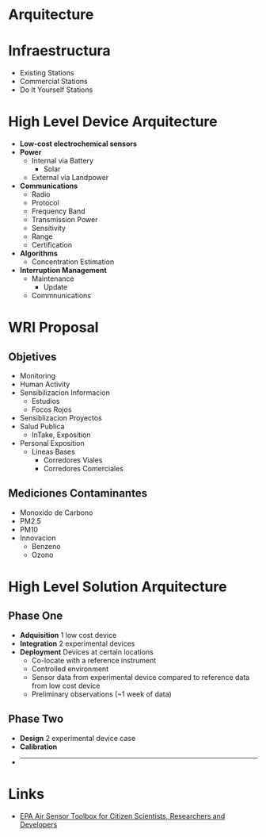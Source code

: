 # Arquitecture

# Infraestructura

- Existing Stations
- Commercial Stations
- Do It Yourself Stations

# High Level Device Arquitecture

- __Low-cost electrochemical sensors__
- __Power__
  - Internal via Battery
    - Solar
  - External via Landpower
- __Communications__
  - Radio
  - Protocol
  - Frequency Band
  - Transmission Power
  - Sensitivity
  - Range
  - Certification
- __Algorithms__
  - Concentration Estimation
- __Interruption Management__
  - Maintenance
    - Update
  - Commnunications

# WRI Proposal

## Objetives

- Monitoring
- Human Activity
- Sensibilizacion Informacion
  - Estudios
  - Focos Rojos
- Sensiblizacion Proyectos
- Salud Publica
  - InTake, Exposition
- Personal Exposition
  - Lineas Bases
    - Corredores Viales
    - Corredores Comerciales

## Mediciones Contaminantes

- Monoxido de Carbono
- PM2.5
- PM10
- Innovacion
  - Benzeno
  - Ozono

# High Level Solution Arquitecture

## Phase One

- __Adquisition__ 1 low cost device
- __Integration__ 2 experimental devices
- __Deployment__ Devices at certain locations
  - Co-locate with a reference instrument
  - Controlled environment
  - Sensor data from experimental device compared to reference data from low cost device
  - Preliminary observations (~1 week of data)

## Phase Two

- __Design__ 2 experimental device case
- __Calibration__ 
- __ __ 

# Links

- [EPA Air Sensor Toolbox for Citizen Scientists, Researchers and Developers](https://www.epa.gov/air-sensor-toolbox)
